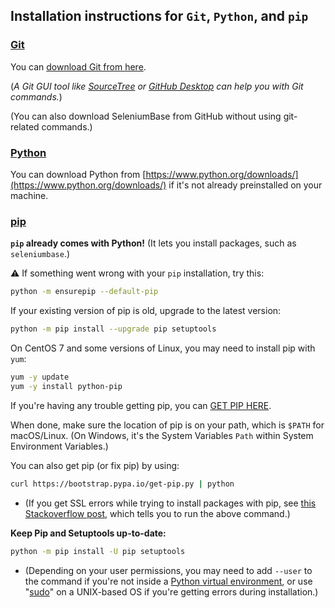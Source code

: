 <!-- SeleniumBase Docs -->

## Installation instructions for ``Git``, ``Python``, and ``pip``

### [Git](http://www.git-scm.com)

You can [download Git from here](http://git-scm.com/downloads).

(<i>A Git GUI tool like [SourceTree](https://www.sourcetreeapp.com/) or [GitHub Desktop](https://desktop.github.com/) can help you with Git commands.</i>)

(You can also download SeleniumBase from GitHub without using git-related commands.)

### [Python](https://www.python.org)

You can download Python from [https://www.python.org/downloads/](https://www.python.org/downloads/) if it's not already preinstalled on your machine.

### [pip](https://en.wikipedia.org/wiki/Pip_%28package_manager%29)

**``pip`` already comes with Python!** (It lets you install packages, such as ``seleniumbase``.)

⚠️ If something went wrong with your ``pip`` installation, try this:

```zsh
python -m ensurepip --default-pip
```

If your existing version of pip is old, upgrade to the latest version:

```zsh
python -m pip install --upgrade pip setuptools
```

On CentOS 7 and some versions of Linux, you may need to install pip with ``yum``:

```zsh
yum -y update
yum -y install python-pip
```

If you're having any trouble getting pip, you can [GET PIP HERE](https://pip.pypa.io/en/latest/installation/).

When done, make sure the location of pip is on your path, which is ``$PATH`` for macOS/Linux. (On Windows, it's the System Variables ``Path`` within System Environment Variables.)

You can also get pip (or fix pip) by using:

```zsh
curl https://bootstrap.pypa.io/get-pip.py | python
```

* (If you get SSL errors while trying to install packages with pip, see [this Stackoverflow post](https://stackoverflow.com/questions/49768770/not-able-to-install-python-packages-ssl-tlsv1-alert-protocol-version), which tells you to run the above command.)

**Keep Pip and Setuptools up-to-date:**

```zsh
python -m pip install -U pip setuptools
```

* (Depending on your user permissions, you may need to add ``--user`` to the command if you're not inside a [Python virtual environment](https://github.com/seleniumbase/SeleniumBase/blob/master/help_docs/virtualenv_instructions.md), or use "[sudo](https://en.wikipedia.org/wiki/Sudo)" on a UNIX-based OS if you're getting errors during installation.)
